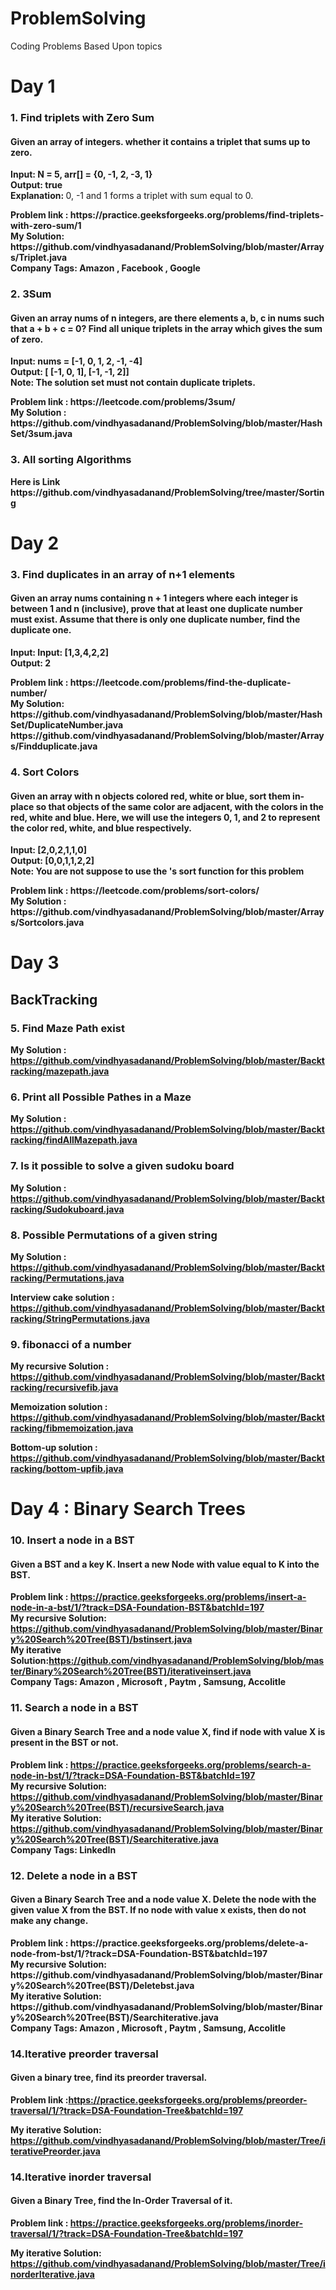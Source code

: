 # ProblemSolving
Coding Problems Based Upon topics

<h1>Day 1 </h1>
<h3>1. Find triplets with Zero Sum</h3>
<h4>Given an array of integers.  whether it contains a triplet that sums up to zero. </h4>
<p>
  <b> Input: 
    N = 5, arr[] = {0, -1, 2, -3, 1} </b><br/>
  <b> Output: true </b> <br/>
  <b> Explanation: </b> 0, -1 and 1 forms a triplet with sum equal to 0.
 </p>
 <b>Problem link : <b> https://practice.geeksforgeeks.org/problems/find-triplets-with-zero-sum/1<br>
  <b>My Solution: </b> https://github.com/vindhyasadanand/ProblemSolving/blob/master/Arrays/Triplet.java  <br/>
  <b>Company Tags: </b> <b> Amazon</b> ,  <b> Facebook</b> , <b>Google </b><br/>

<h3>2. 3Sum </h3>
<h4>Given an array nums of n integers, are there elements a, b, c in nums such that a + b + c = 0?  Find all unique triplets in the array which gives the sum of zero. </h4>
<p>
  <b> Input: 
   nums = [-1, 0, 1, 2, -1, -4]</b><br/>
  <b> Output: [ [-1, 0, 1],  [-1, -1, 2]] </b> <br/>
  <b> Note: </b>  The solution set must not contain duplicate triplets.
 </p>
 <b>Problem link : <b> https://leetcode.com/problems/3sum/ <br>
  <b>My Solution : </b> https://github.com/vindhyasadanand/ProblemSolving/blob/master/HashSet/3sum.java<br/>
  <h3>3. All sorting Algorithms </h3>
  Here is Link https://github.com/vindhyasadanand/ProblemSolving/tree/master/Sorting
  
  <h1>Day 2 </h1>
<h3>3. Find duplicates in an array of n+1 elements</h3>
<h4>Given an array nums containing n + 1 integers where each integer is between 1 and n (inclusive), prove that at least one duplicate number must exist. Assume that there is only one duplicate number, find the duplicate one.</h4>
<p>
  <b> Input: 
   Input: [1,3,4,2,2] </b><br/>
  <b> Output: 2 </b> <br/>
 
 </p>
 <b>Problem link : <b> https://leetcode.com/problems/find-the-duplicate-number/<br>
  <b>My Solution: </b> https://github.com/vindhyasadanand/ProblemSolving/blob/master/HashSet/DuplicateNumber.java  <br/>
                    https://github.com/vindhyasadanand/ProblemSolving/blob/master/Arrays/Findduplicate.java
  
<h3>4. Sort Colors</h3>
<h4>Given an array with n objects colored red, white or blue, sort them in-place so that objects of the same color are adjacent, with the colors in the  red, white and blue.
Here, we will use the integers 0, 1, and 2 to represent the color red, white, and blue respectively.</h4>
<p>
  <b> Input: [2,0,2,1,1,0]</b><br/>
  <b> Output: [0,0,1,1,2,2] </b> <br/>
  <b> Note: You are not suppose to use the 's sort function for this problem </b>  
 </p>
 <b>Problem link : <b>https://leetcode.com/problems/sort-colors/ <br>
  <b>My Solution : </b>https://github.com/vindhyasadanand/ProblemSolving/blob/master/Arrays/Sortcolors.java <br/>
  <h1>Day 3 </h1>
  <h2>BackTracking</h2>
  <h3>5. Find Maze Path exist</h3>

  <b>My Solution : </b>https://github.com/vindhyasadanand/ProblemSolving/blob/master/Backtracking/mazepath.java <br/>
  <h3>6. Print all Possible Pathes in a Maze</h3>

  <b>My Solution : </b>https://github.com/vindhyasadanand/ProblemSolving/blob/master/Backtracking/findAllMazepath.java <br/>
 
   <h3>7. Is it possible to solve a given sudoku board</h3>

  <b>My Solution : </b> https://github.com/vindhyasadanand/ProblemSolving/blob/master/Backtracking/Sudokuboard.java<br/>
  <h3>8. Possible Permutations of a given string</h3>

  <b>My Solution : </b>https://github.com/vindhyasadanand/ProblemSolving/blob/master/Backtracking/Permutations.java<br/>
  
  <b>Interview cake solution : </b> https://github.com/vindhyasadanand/ProblemSolving/blob/master/Backtracking/StringPermutations.java<br/>
  <h3>9. fibonacci of a number</h3>

  <b>My recursive Solution : </b>https://github.com/vindhyasadanand/ProblemSolving/blob/master/Backtracking/recursivefib.java<br/>
  
  <b>Memoization solution : </b>  https://github.com/vindhyasadanand/ProblemSolving/blob/master/Backtracking/fibmemoization.java<br/>
  
  <b>Bottom-up solution : </b> https://github.com/vindhyasadanand/ProblemSolving/blob/master/Backtracking/bottom-upfib.java<br/>
<h1>Day 4 : Binary Search Trees </h1>
<h3>10. Insert a node in a BST</h3>
<h4>Given a BST and a key K. Insert a new Node with value equal to K into the BST. </h4>

 <b>Problem link : <b> https://practice.geeksforgeeks.org/problems/insert-a-node-in-a-bst/1/?track=DSA-Foundation-BST&batchId=197<br>
  <b>My recursive Solution: https://github.com/vindhyasadanand/ProblemSolving/blob/master/Binary%20Search%20Tree(BST)/bstinsert.java </b> <br/>
  <b>My iterative Solution:https://github.com/vindhyasadanand/ProblemSolving/blob/master/Binary%20Search%20Tree(BST)/iterativeinsert.java </b> <br/>
  <b>Company Tags: </b> <b> Amazon</b> ,  <b> Microsoft</b> , <b> Paytm </b> , <b>Samsung</b>, <b> Accolitle</b><br/>
  
  <h3>11. Search a node in a BST</h3>
<h4>Given a Binary Search Tree and a node value X, find if node with value X is present in the BST or not. </h4>

 <b>Problem link : <b> https://practice.geeksforgeeks.org/problems/search-a-node-in-bst/1/?track=DSA-Foundation-BST&batchId=197<br>
  <b>My recursive Solution:  </b> https://github.com/vindhyasadanand/ProblemSolving/blob/master/Binary%20Search%20Tree(BST)/recursiveSearch.java<br/>
  <b>My iterative Solution: https://github.com/vindhyasadanand/ProblemSolving/blob/master/Binary%20Search%20Tree(BST)/Searchiterative.java </b> <br/>
  <b>Company Tags: </b> <b>LinkedIn</b><br/>
  <h3>12. Delete a node in a BST</h3>
<h4>Given a Binary Search Tree and a node value X. Delete the node with the given value X from the BST. If no node with value x exists, then do not make any change.  </h4>
 <b>Problem link : <b>https://practice.geeksforgeeks.org/problems/delete-a-node-from-bst/1/?track=DSA-Foundation-BST&batchId=197 <br>
  <b>My recursive Solution:  </b> https://github.com/vindhyasadanand/ProblemSolving/blob/master/Binary%20Search%20Tree(BST)/Deletebst.java<br/>
  <b>My iterative Solution: https://github.com/vindhyasadanand/ProblemSolving/blob/master/Binary%20Search%20Tree(BST)/Searchiterative.java </b> <br/>
  <b>Company Tags: </b> <b> Amazon</b> ,  <b> Microsoft</b> , <b> Paytm </b> , <b>Samsung</b>, <b> Accolitle</b> <b><br/>
 <h3>14.Iterative preorder traversal</h3>
<h4> Given a binary tree, find its preorder traversal. </h4>

 <b>Problem link :https://practice.geeksforgeeks.org/problems/preorder-traversal/1/?track=DSA-Foundation-Tree&batchId=197 </b>  <br>
 
  <b>My iterative Solution: https://github.com/vindhyasadanand/ProblemSolving/blob/master/Tree/iterativePreorder.java</b> <br/>
  
  
<h3>14.Iterative inorder traversal</h3>
<h4> Given a Binary Tree, find the In-Order Traversal of it. </h4>

 <b>Problem link : </b>  https://practice.geeksforgeeks.org/problems/inorder-traversal/1/?track=DSA-Foundation-Tree&batchId=197<br>
 
  <b>My iterative Solution: https://github.com/vindhyasadanand/ProblemSolving/blob/master/Tree/inorderIterative.java</b> <br/>
  

